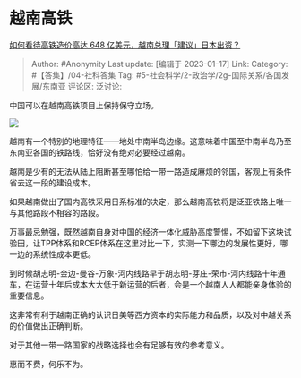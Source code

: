 # 越南高铁
[如何看待高铁造价高达 648 亿美元，越南总理「建议」日本出资？](https://www.zhihu.com/question/578829758/answer/2848772960)

> Author: #Anonymity
> Last update: [编辑于 2023-01-17]
> Link:
> Category: #【答集】/04-社科答集
> Tag: #5-社会科学/2-政治学/2g-国际关系/各国发展/东南亚 
> 评论区:
> 泛讨论:

中国可以在越南高铁项目上保持保守立场。

![](https://picx.zhimg.com/50/v2-a83c3a28f921d078885a69a06bc93aea_720w.jpg?source=1940ef5c)

越南有一个特别的地理特征——地处中南半岛边缘。这意味着中国至中南半岛乃至东南亚各国的铁路线，恰好没有绝对必要经过越南。

越南是少有的无法从陆上阻断甚至哪怕给一带一路造成麻烦的邻国，客观上有条件省去这一段的建设成本。

如果越南做出了国内高铁采用日系标准的决定，那么越南高铁将是泛亚铁路上唯一与其他路段不相容的路段。

万事最忌勉强，既然越南自身对中国的经济一体化威胁高度警惕，不如留下这块试验田，让TPP体系和RCEP体系在这里对比一下，实测一下哪边的发展性更好，哪一边的系统性成本更低。

到时候胡志明-金边-曼谷-万象-河内线路早于胡志明-芽庄-荣市-河内线路十年通车，在运营十年后成本大大低于新运营的后者，会是一个越南人人都能亲身体验的重要信息。

这非常有利于越南正确的认识日美等西方资本的实际能力和品质，以及对中越关系的价值做出正确判断。

对于其他一带一路国家的战略选择也会有足够有效的参考意义。

惠而不费，何乐不为。
